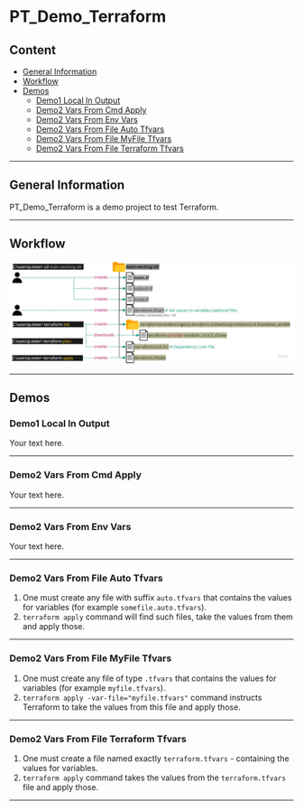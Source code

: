 # PT_Demo_Terraform

## Content

- [General Information](#general-information)
- [Workflow](#workflow)
- [Demos](#demos)
  - [Demo1 Local In Output](#demo1-local-in-output)
  - [Demo2 Vars From Cmd Apply](#demo2-vars-from-cmd-apply)
  - [Demo2 Vars From Env Vars](#demo2-vars-from-env-vars)
  - [Demo2 Vars From File Auto Tfvars](#demo2-vars-from-file-auto-tfvars)
  - [Demo2 Vars From File MyFile Tfvars](#demo2-vars-from-file-myfile-tfvars)
  - [Demo2 Vars From File Terraform Tfvars](#demo2-vars-from-file-terraform-tfvars)
---

<a name="general-information" ></a>

## General Information

PT_Demo_Terraform is a demo project to test Terraform.

---

<a name="workflow" ></a>

## Workflow

![Workflow](res/workflow.jpg)

---

<a name="demos" ></a>

## Demos

<a name="demo1-local-in-output" ></a>

### Demo1 Local In Output

Your text here.

---

<a name="demo2-vars-from-cmd-apply" ></a>

### Demo2 Vars From Cmd Apply

Your text here.

---

<a name="demo2-vars-from-env-vars" ></a>

### Demo2 Vars From Env Vars

Your text here.

---

<a name="demo2-vars-from-file-auto-tfvars" ></a>

### Demo2 Vars From File Auto Tfvars

1. One must create any file with suffix `auto.tfvars` that contains the values for variables (for example `somefile.auto.tfvars`).  
2. `terraform apply` command will find such files, take the values from them and apply those.

---

<a name="demo2-vars-from-file-myfile-tfvars" ></a>

### Demo2 Vars From File MyFile Tfvars

1. One must create any file of type `.tfvars` that contains the values for variables (for example `myfile.tfvars`).  
2. `terraform apply -var-file="myfile.tfvars"` command instructs Terraform to take the values from this file and apply those.

---

<a name="demo2-vars-from-file-terraform-tfvars" ></a>

### Demo2 Vars From File Terraform Tfvars

1. One must create a file named exactly `terraform.tfvars` - containing the values for variables.  
2. `terraform apply` command takes the values from the `terraform.tfvars` file and apply those.

---